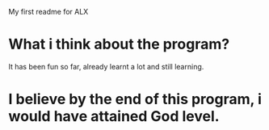 My first readme for ALX
<h1> What i think about the program?</h1>
It has been fun so far, already learnt a lot and still learning.
<h1><What i aim to achieve at the end of this programme?/h1>
  I believe by the end of this program, i would have attained God level.
